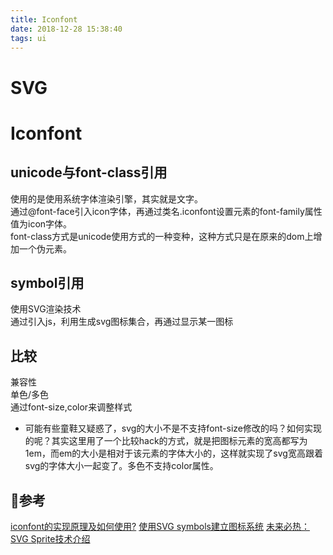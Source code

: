 ```yaml
---
title: Iconfont
date: 2018-12-28 15:38:40
tags: ui
---
```

# SVG
# Iconfont
## unicode与font-class引用
使用的是使用系统字体渲染引擎，其实就是文字。  
通过@font-face引入icon字体，再通过类名.iconfont设置元素的font-family属性值为icon字体。  
font-class方式是unicode使用方式的一种变种，这种方式只是在原来的dom上增加一个伪元素。
## symbol引用
使用SVG渲染技术   
通过引入js，利用<symbol>生成svg图标集合，再通过<use>显示某一图标   
## 比较
兼容性  
单色/多色  
通过font-size,color来调整样式  
* 可能有些童鞋又疑惑了，svg的大小不是不支持font-size修改的吗？如何实现的呢？其实这里用了一个比较hack的方式，就是把图标元素的宽高都写为1em，而em的大小是相对于该元素的字体大小的，这样就实现了svg宽高跟着svg的字体大小一起变了。多色不支持color属性。

## 参考
[iconfont的实现原理及如何使用?](https://my.oschina.net/codingDog/blog/1618232)
[使用SVG symbols建立图标系统](https://www.w3cplus.com/svg/how-to-create-an-icon-system-using-svg-symbols.html)
[未来必热：SVG Sprite技术介绍](https://www.zhangxinxu.com/wordpress/2014/07/introduce-svg-sprite-technology/)
